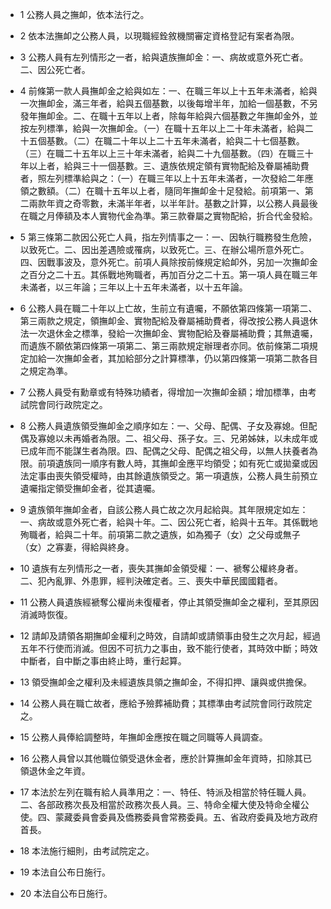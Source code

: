 * 1 公務人員之撫卹，依本法行之。

* 2 依本法撫卹之公務人員，以現職經銓敘機關審定資格登記有案者為限。

* 3 公務人員有左列情形之一者，給與遺族撫卹金：一、病故或意外死亡者。二、因公死亡者。

* 4 前條第一款人員撫卹金之給與如左：一、在職三年以上十五年未滿者，給與一次撫卹金，滿三年者，給與五個基數，以後每增半年，加給一個基數，不另發年撫卹金。二、在職十五年以上者，除每年給與六個基數之年撫卹金外，並按左列標準，給與一次撫卹金。（一）在職十五年以上二十年未滿者，給與二十五個基數。（二）在職二十年以上二十五年未滿者，給與二十七個基數。（三）在職二十五年以上三十年未滿者，給與二十九個基數。（四）在職三十年以上者，給與三十一個基數。三、遺族依規定領有實物配給及眷屬補助費者，照左列標準給與之：（一）在職三年以上十五年未滿者，一次發給二年應領之數額。（二）在職十五年以上者，隨同年撫卹金十足發給。前項第一、第二兩款年資之奇零數，未滿半年者，以半年計。基數之計算，以公務人員最後在職之月俸額及本人實物代金為準。第三款眷屬之實物配給，折合代金發給。

* 5 第三條第二款因公死亡人員，指左列情事之一：一、因執行職務發生危險，以致死亡。二、因出差遇險或罹病，以致死亡。三、在辦公場所意外死亡。四、因戰事波及，意外死亡。前項人員除按前條規定給卹外，另加一次撫卹金之百分之二十五。其係戰地殉職者，再加百分之二十五。第一項人員在職三年未滿者，以三年論；三年以上十五年未滿者，以十五年論。

* 6 公務人員在職二十年以上亡故，生前立有遺囑，不願依第四條第一項第二、第三兩款之規定，領撫卹金、實物配給及眷屬補助費者，得改按公務人員退休法一次退休金之標準，發給一次撫卹金、實物配給及眷屬補助費；其無遺囑，而遺族不願依第四條第一項第二、第三兩款規定辦理者亦同。依前條第二項規定加給一次撫卹金者，其加給部分之計算標準，仍以第四條第一項第二款各目之規定為準。

* 7 公務人員受有勳章或有特殊功績者，得增加一次撫卹金額；增加標準，由考試院會同行政院定之。

* 8 公務人員遺族領受撫卹金之順序如左：一、父母、配偶、子女及寡媳。但配偶及寡媳以未再婚者為限。二、祖父母、孫子女。三、兄弟姊妹，以未成年或已成年而不能謀生者為限。四、配偶之父母、配偶之祖父母，以無人扶養者為限。前項遺族同一順序有數人時，其撫卹金應平均領受；如有死亡或拋棄或因法定事由喪失領受權時，由其餘遺族領受之。第一項遺族，公務人員生前預立遺囑指定領受撫卹金者，從其遺囑。

* 9 遺族領年撫卹金者，自該公務人員亡故之次月起給與。其年限規定如左：一、病故或意外死亡者，給與十年。二、因公死亡者，給與十五年。其係戰地殉職者，給與二十年。前項第二款之遺族，如為獨子（女）之父母或無子（女）之寡妻，得給與終身。

* 10 遺族有左列情形之一者，喪失其撫卹金領受權：一、褫奪公權終身者。二、犯內亂罪、外患罪，經判決確定者。三、喪失中華民國國籍者。

* 11 公務人員遺族經褫奪公權尚未復權者，停止其領受撫卹金之權利，至其原因消滅時恢復。

* 12 請卹及請領各期撫卹金權利之時效，自請卹或請領事由發生之次月起，經過五年不行使而消滅。但因不可抗力之事由，致不能行使者，其時效中斷；時效中斷者，自中斷之事由終止時，重行起算。

* 13 領受撫卹金之權利及未經遺族具領之撫卹金，不得扣押、讓與或供擔保。

* 14 公務人員在職亡故者，應給予殮葬補助費；其標準由考試院會同行政院定之。

* 15 公務人員俸給調整時，年撫卹金應按在職之同職等人員調查。

* 16 公務人員曾以其他職位領受退休金者，應於計算撫卹金年資時，扣除其已領退休金之年資。

* 17 本法於左列在職有給人員準用之：一、特任、特派及相當於特任職人員。二、各部政務次長及相當於政務次長人員。三、特命全權大使及特命全權公使。四、蒙藏委員會委員及僑務委員會常務委員。五、省政府委員及地方政府首長。

* 18 本法施行細則，由考試院定之。

* 19 本法自公布日施行。

* 20 本法自公布日施行。

